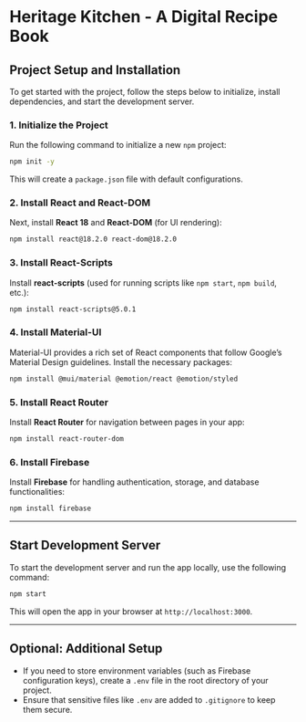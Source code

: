 # **Heritage Kitchen - A Digital Recipe Book**

## **Project Setup and Installation**

To get started with the project, follow the steps below to initialize, install dependencies, and start the development server.

### **1. Initialize the Project**

Run the following command to initialize a new `npm` project:

```bash
npm init -y
```

This will create a `package.json` file with default configurations.

### **2. Install React and React-DOM**

Next, install **React 18** and **React-DOM** (for UI rendering):

```bash
npm install react@18.2.0 react-dom@18.2.0
```

### **3. Install React-Scripts**

Install **react-scripts** (used for running scripts like `npm start`, `npm build`, etc.):

```bash
npm install react-scripts@5.0.1
```

### **4. Install Material-UI**

Material-UI provides a rich set of React components that follow Google’s Material Design guidelines. Install the necessary packages:

```bash
npm install @mui/material @emotion/react @emotion/styled
```

### **5. Install React Router**

Install **React Router** for navigation between pages in your app:

```bash
npm install react-router-dom
```

### **6. Install Firebase**

Install **Firebase** for handling authentication, storage, and database functionalities:

```bash
npm install firebase
```

---

## **Start Development Server**

To start the development server and run the app locally, use the following command:

```bash
npm start
```

This will open the app in your browser at `http://localhost:3000`.

---

## **Optional: Additional Setup**

- If you need to store environment variables (such as Firebase configuration keys), create a `.env` file in the root directory of your project.
- Ensure that sensitive files like `.env` are added to `.gitignore` to keep them secure.
  
